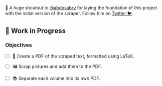 🌟 A huge shoutout to [@abdosabry](https://github.com/abdosabry21)  for laying the foundation of this project with the initial version of the scraper. Follow him on [Twitter 🐦](https://twitter.com/abdosabry2110). 

## 🚧 Work in Progress

### Objectives

- [ ] 📄 Create a PDF of the scraped text, formatted using LaTeX.
- [ ] 🖼️ Scrap pictures and add them to the PDF.
- [ ] 📚 Separate each volume into its own PDF.

